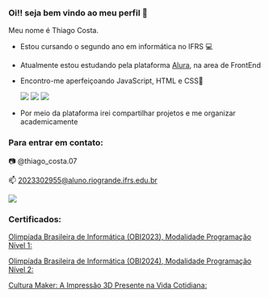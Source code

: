 ### Oi!! seja bem vindo ao meu perfil 💜

Meu nome é Thiago Costa.
- Estou cursando o segundo ano em informática no IFRS 💻
- Atualmente estou estudando pela plataforma [Alura](https://www.alura.com.br), na area de FrontEnd
- Encontro-me aperfeiçoando JavaScript, HTML e CSS🌙

     ![](https://img.shields.io/badge/JavaScript-323330?style=for-the-badge&logo=javascript&logoColor=F7DF1E) ![](https://img.shields.io/badge/HTML5-E34F26?style=for-the-badge&logo=html5&logoColor=white) ![](https://img.shields.io/badge/CSS3-1572B6?style=for-the-badge&logo=css3&logoColor=white)
- Por meio da plataforma irei compartilhar projetos e me organizar academicamente

### Para entrar em contato:
📷 @thiago_costa.07

📫 2023302955@aluno.riogrande.ifrs.edu.br

![](https://olimpiada.ic.unicamp.br/certificados/verifica/2023:5fc94c1296c2e87ce0dee3a8/)

### Certificados:

[Olimpíada Brasileira de Informática (OBI2023), Modalidade Programação Nível 1:](https://olimpiada.ic.unicamp.br/certificados/2023/obi/compet/77437/)

[Olimpíada Brasileira de Informática (OBI2024), Modalidade Programação Nível 2:](https://olimpiada.ic.unicamp.br/certificados/2023/obi/compet/77437/)

[Cultura Maker: A Impressão 3D Presente na Vida Cotidiana:](http://www.nti.riogrande.ifrs.edu.br/sistemas/evento/index.php?option=com_valida&cid=654bc08dea1dd6086)
